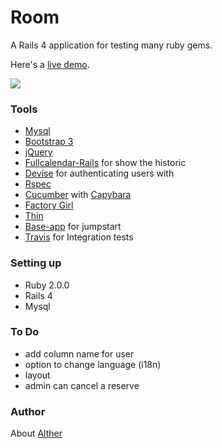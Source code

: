 # Room

A Rails 4 application for testing many ruby gems.

Here's a [live demo](http://sheltered-spire-8414.herokuapp.com/).

<img src="https://travis-ci.org/altherlex/room.png?branch=master">

### Tools

- [Mysql](https://github.com/brianmario/mysql2)
- [Bootstrap 3](http://getbootstrap.com/)
- [jQuery](https://github.com/rails/jquery-ujs)
- [Fullcalendar-Rails](https://github.com/bokmann/fullcalendar-rails) for show the historic
- [Devise](https://github.com/plataformatec/devise) for authenticating users with 
- [Rspec](https://github.com/dchelimsky/rspec)
- [Cucumber](https://github.com/aslakhellesoy/cucumber) with [Capybara](https://github.com/jnicklas/capybara)
- [Factory Girl](https://github.com/thoughtbot/factory_girl_rails)
- [Thin](https://github.com/macournoyer/thin)
- [Base-app](https://github.com/renderedtext/base-app) for jumpstart
- [Travis](https://travis-ci.org/) for Integration tests

### Setting up

- Ruby 2.0.0
- Rails 4
- Mysql

### To Do

- add column name for user
- option to change language (i18n)
- layout
- admin can cancel a reserve

### Author

About [Alther](http://about.me/alther)